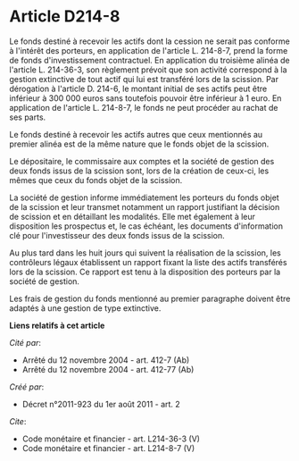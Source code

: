 # Article D214-8

Le fonds destiné à recevoir les actifs dont la cession ne serait pas conforme à l'intérêt des porteurs, en application de
l'article L. 214-8-7, prend la forme de fonds d'investissement contractuel. En application du troisième alinéa de l'article
L. 214-36-3, son règlement prévoit que son activité correspond à la gestion extinctive de tout actif qui lui est transféré
lors de la scission. Par dérogation à l'article D. 214-6, le montant initial de ses actifs peut être inférieur à 300 000
euros sans toutefois pouvoir être inférieur à 1 euro. En application de l'article L. 214-8-7, le fonds ne peut procéder au
rachat de ses parts. 

Le fonds destiné à recevoir les actifs autres que ceux mentionnés au premier alinéa est de la même nature que le fonds objet
de la scission. 

Le dépositaire, le commissaire aux comptes et la société de gestion des deux fonds issus de la scission sont, lors de la
création de ceux-ci, les mêmes que ceux du fonds objet de la scission. 

La société de gestion informe immédiatement les porteurs du fonds objet de la scission et leur transmet notamment un rapport
justifiant la décision de scission et en détaillant les modalités. Elle met également à leur disposition les prospectus et,
le cas échéant, les documents d'information clé pour l'investisseur des deux fonds issus de la scission. 

Au plus tard dans les huit jours qui suivent la réalisation de la scission, les contrôleurs légaux établissent un rapport
fixant la liste des actifs transférés lors de la scission. Ce rapport est tenu à la disposition des porteurs par la société
de gestion. 

Les frais de gestion du fonds mentionné au premier paragraphe doivent être adaptés à une gestion de type extinctive.

**Liens relatifs à cet article**

_Cité par_:

  - Arrêté du 12 novembre 2004 - art. 412-7 (Ab)
  - Arrêté du 12 novembre 2004 - art. 412-77 (Ab)

_Créé par_:

  - Décret n°2011-923 du 1er août 2011 - art. 2

_Cite_:

  - Code monétaire et financier - art. L214-36-3 (V)
  - Code monétaire et financier - art. L214-8-7 (V)
